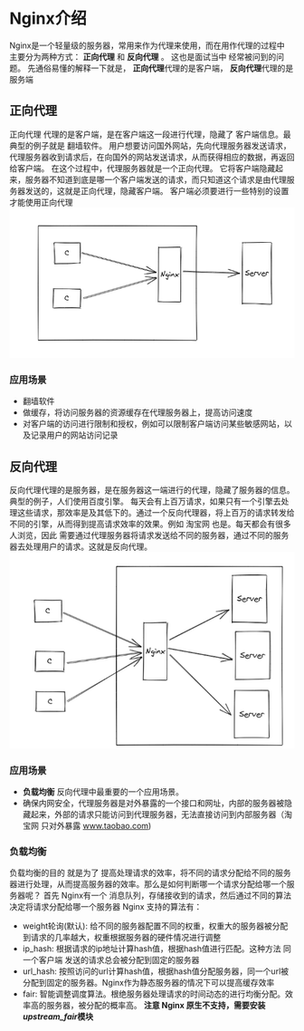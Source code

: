 # Nginx介绍
Nginx是一个轻量级的服务器，常用来作为代理来使用，而在用作代理的过程中 主要分为两种方式： **正向代理** 和 **反向代理** 。 这也是面试当中 经常被问到的问题。 先通俗易懂的解释一下就是， 
**正向代理**代理的是客户端， **反向代理**代理的是服务端
## 正向代理
正向代理 代理的是客户端，是在客户端这一段进行代理，隐藏了 客户端信息。最典型的例子就是 翻墙软件。   用户想要访问国外网站，先向代理服务器发送请求，代理服务器收到请求后，在向国外的网站发送请求，从而获得相应的数据，再返回给客户端。 在这个过程中，代理服务器就是一个正向代理。  它将客户端隐藏起来，服务器不知道到底是哪一个客户端发送的请求，而只知道这个请求是由代理服务器发送的，这就是正向代理，隐藏客户端。 客户端必须要进行一些特别的设置才能使用正向代理
![img](https://raw.githubusercontent.com/CsongL/javaScript-learning/main/images/ForwardProxy.png)

### 应用场景
* 翻墙软件
* 做缓存，将访问服务器的资源缓存在代理服务器上，提高访问速度
* 对客户端的访问进行限制和授权，例如可以限制客户端访问某些敏感网站，以及记录用户的网站访问记录

## 反向代理
反向代理代理的是服务器，是在服务器这一端进行的代理，隐藏了服务器的信息。典型的例子，人们使用百度引擎。
每天会有上百万请求，如果只有一个引擎去处理这些请求，那效率是及其低下的。通过一个反向代理器，将上百万的请求转发给不同的引擎，从而得到提高请求效率的效果。例如 淘宝网 也是。每天都会有很多人浏览，因此 需要通过代理服务器将请求发送给不同的服务器，通过不同的服务器去处理用户的请求。这就是反向代理。
![img](https://raw.githubusercontent.com/CsongL/javaScript-learning/main/images/ReverseProxy.png)

### 应用场景
* **负载均衡**  反向代理中最重要的一个应用场景。
* 确保内网安全，代理服务器是对外暴露的一个接口和网址，内部的服务器被隐藏起来，外部的请求只能访问到代理服务器，无法直接访问到内部服务器（淘宝网 只对外暴露 www.taobao.com)

### 负载均衡
负载均衡的目的 就是为了 提高处理请求的效率，将不同的请求分配给不同的服务器进行处理，从而提高服务器的效率。那么是如何判断哪一个请求分配给哪一个服务器呢？
首先 Nginx有一个 消息队列，存储接收到的请求，然后通过不同的算法决定将请求分配给哪一个服务器
Nginx 支持的算法有：    
* weight轮询(默认): 给不同的服务器配置不同的权重，权重大的服务器被分配到请求的几率越大，权重根据服务器的硬件情况进行调整
* ip_hash: 根据请求的ip地址计算hash值，根据hash值进行匹配。这种方法 同一个客户端 发送的请求总会被分配到固定的服务器
* url_hash: 按照访问的url计算hash值，根据hash值分配服务器，同一个url被分配到固定的服务器。Nginx作为静态服务器的情况下可以提高缓存效率
* fair: 智能调整调度算法。根绝服务器处理请求的时间动态的进行均衡分配。效率高的服务器，被分配的概率高。 **注意 Nginx 原生不支持，需要安装*upstream_fair*模块**
